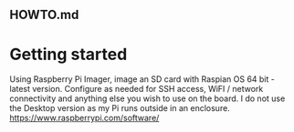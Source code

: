 ## HOWTO.md

# Getting started
Using Raspberry Pi Imager, image an SD card with Raspian OS 64 bit - latest version. Configure as needed for SSH access, WiFI / network connectivity and anything else you wish to use on the board. I do not use the Desktop version as my Pi runs outside in an enclosure. 
https://www.raspberrypi.com/software/


